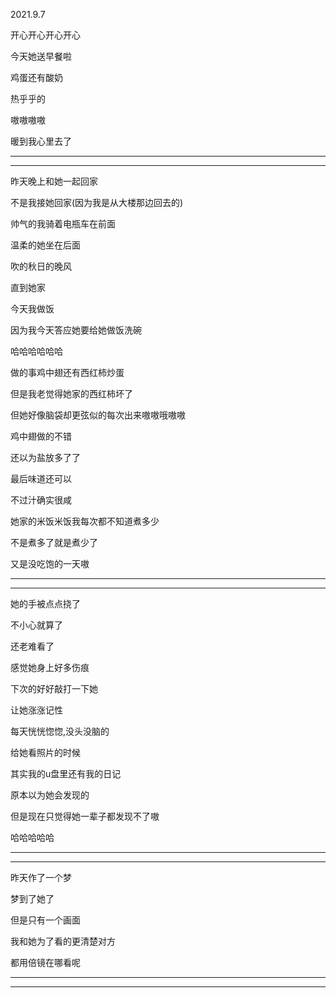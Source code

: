 2021.9.7

开心开心开心开心

今天她送早餐啦

鸡蛋还有酸奶

热乎乎的

嗷嗷嗷嗷

暖到我心里去了

------

-----------



昨天晚上和她一起回家

不是我接她回家(因为我是从大楼那边回去的)

帅气的我骑着电瓶车在前面

温柔的她坐在后面

吹的秋日的晚风

直到她家

今天我做饭

因为我今天答应她要给她做饭洗碗

哈哈哈哈哈哈

做的事鸡中翅还有西红柿炒蛋

但是我老觉得她家的西红柿坏了

但她好像脑袋却更弦似的每次出来嗷嗷哦嗷嗷

鸡中翅做的不错

还以为盐放多了了

最后味道还可以

不过汁确实很咸

她家的米饭米饭我每次都不知道煮多少

不是煮多了就是煮少了

又是没吃饱的一天嗷

-----

------

她的手被点点挠了

不小心就算了

还老难看了

感觉她身上好多伤痕

下次的好好敲打一下她

让她涨涨记性

每天恍恍惚惚,没头没脑的

给她看照片的时候

其实我的u盘里还有我的日记

原本以为她会发现的

但是现在只觉得她一辈子都发现不了嗷

哈哈哈哈哈

------

----

昨天作了一个梦

梦到了她了

但是只有一个画面

我和她为了看的更清楚对方

都用倍镜在哪看呢

---------

----------




